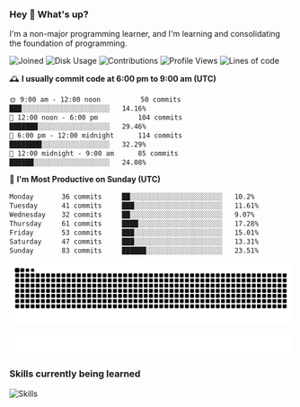 ### Hey :wave: What's up?

I'm a non-major programming learner, and I'm learning and consolidating the foundation of programming.

<!--START_SECTION:waka-->
![Joined](http://img.shields.io/badge/Joined-7%20years%20ago-6D67E4?style=flat&labelColor=453C67)
![Disk Usage](http://img.shields.io/badge/Github%27s%20Storage-598.1%20MB-FD841F?style=flat&labelColor=E14D2A)
![Contributions](http://img.shields.io/badge/Contributions%20in%202023-124-7DCE13?style=flat&labelColor=2B7A0B)
![Profile Views](http://img.shields.io/badge/Profile%20Views-0-3AB4F2?style=flat&labelColor=0078AA)
![Lines of code](https://img.shields.io/badge/Lines%20of%20code-2%20Million%20Lines%20of%20code-FF8B8B?style=flat&labelColor=EB4747)

🕰️ **I usually commit code at 6:00 pm to 9:00 am (UTC)** 

```text
🌞 9:00 am - 12:00 noon          50 commits     ███░░░░░░░░░░░░░░░░░░░░░░   14.16% 
🌆 12:00 noon - 6:00 pm          104 commits    ███████░░░░░░░░░░░░░░░░░░   29.46% 
🌃 6:00 pm - 12:00 midnight      114 commits    ████████░░░░░░░░░░░░░░░░░   32.29% 
🌙 12:00 midnight - 9:00 am      85 commits     ██████░░░░░░░░░░░░░░░░░░░   24.08%
```
📅 **I'm Most Productive on Sunday (UTC)** 

```text
Monday       36 commits     ██░░░░░░░░░░░░░░░░░░░░░░░   10.2% 
Tuesday      41 commits     ███░░░░░░░░░░░░░░░░░░░░░░   11.61% 
Wednesday    32 commits     ██░░░░░░░░░░░░░░░░░░░░░░░   9.07% 
Thursday     61 commits     ████░░░░░░░░░░░░░░░░░░░░░   17.28% 
Friday       53 commits     ███░░░░░░░░░░░░░░░░░░░░░░   15.01% 
Saturday     47 commits     ███░░░░░░░░░░░░░░░░░░░░░░   13.31% 
Sunday       83 commits     ██████░░░░░░░░░░░░░░░░░░░   23.51%
```

<!--END_SECTION:waka-->

![Snake animation](https://raw.githubusercontent.com/dirname/dirname/output/snake.svg)

![metrics](github-metrics.svg)

### Skills currently being learned

![Skills](https://skillicons.dev/icons?i=linux,rust,go,solidity,typescript,bash,git,postgres,mysql,redis,mongo,docker,kubernetes,grafana,prometheus)
